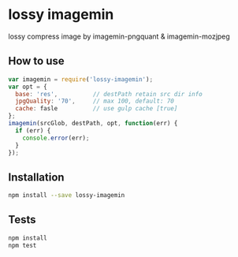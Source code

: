 # lossy imagemin
lossy compress image by imagemin-pngquant & imagemin-mozjpeg

## How to use
```js
var imagemin = require('lossy-imagemin');
var opt = {
  base: 'res',          // destPath retain src dir info
  jpgQuality: '70',     // max 100, default: 70
  cache: fasle          // use gulp cache [true]
};
imagemin(srcGlob, destPath, opt, function(err) {
  if (err) {
    console.error(err);
  }
});
```

## Installation
```sh
npm install --save lossy-imagemin
```

## Tests
```sh
npm install
npm test
```